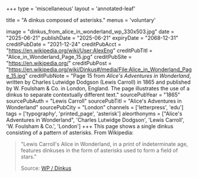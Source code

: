+++
type = 'miscellaneous'
layout = 'annotated-leaf'

title = "A dinkus composed of asterisks."
menus = 'voluntary'

image = "dinkus_from_alice_in_wonderland_wp_330x503.jpg"
date = "2025-06-21"
publishDate = "2025-06-21"
expiryDate = "2068-12-31"
creditPubDate = "2021-12-24"
creditPubAcct = "https://en.wikipedia.org/wiki/User:AlexEng"
creditPubTitl = "Alice_in_Wonderland_Page_15.jpg"
creditPubSite = "https://en.wikipedia.org/"
creditPubPost = "https://en.wikipedia.org/wiki/Dinkus#/media/File:Alice_in_Wonderland_Page_15.jpg"
creditPubNote = "Page 15 from _Alice's Adventures in Wonderland_, written by Charles Lutwidge Dodgson (Lewis Carroll) in 1865 and published by W. Foulsham & Co. in London, England. The page illustrates the use of a dinkus to separate contextually different text."
sourcePubYear = "1865"
sourcePubAuth = "Lewis Carroll"
sourcePubTitl = "Alice's Adventures in Wonderland"
sourcePubCity = "London"
channels = ['letterpress', 'edu']
tags = ['typography', 'printed_page', 'asterisk']
aleorthonyms = ["Alice's Adventures in Wonderland", 'Charles Lutwidge Dodgson', 'Lewis Carroll', 'W. Foulsham & Co.', 'London']
+++
This page shows a single dinkus consisting of a pattern of asterisks. From Wikipedia:

> "Lewis Carroll's Alice in Wonderland, in a print of indeterminate age, features dinkuses in the form of asterisks used to form a field of stars."
> 
> Source: [WP / Dinkus](https://en.wikipedia.org/wiki/Dinkus)
